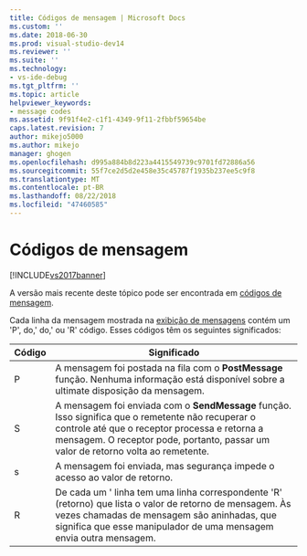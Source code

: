 ```yaml
---
title: Códigos de mensagem | Microsoft Docs
ms.custom: ''
ms.date: 2018-06-30
ms.prod: visual-studio-dev14
ms.reviewer: ''
ms.suite: ''
ms.technology:
- vs-ide-debug
ms.tgt_pltfrm: ''
ms.topic: article
helpviewer_keywords:
- message codes
ms.assetid: 9f91f4e2-c1f1-4349-9f11-2fbbf59654be
caps.latest.revision: 7
author: mikejo5000
ms.author: mikejo
manager: ghogen
ms.openlocfilehash: d995a884b8d223a4415549739c9701fd72886a56
ms.sourcegitcommit: 55f7ce2d5d2e458e35c45787f1935b237ee5c9f8
ms.translationtype: MT
ms.contentlocale: pt-BR
ms.lasthandoff: 08/22/2018
ms.locfileid: "47460585"
---
```

# <a name="message-codes"></a>Códigos de mensagem
[!INCLUDE[vs2017banner](../includes/vs2017banner.md)]

A versão mais recente deste tópico pode ser encontrada em [códigos de mensagem](https://docs.microsoft.com/visualstudio/debugger/message-codes).  
  
Cada linha da mensagem mostrada na [exibição de mensagens](../debugger/messages-view.md) contém um 'P', do,' do,' ou 'R' código. Esses códigos têm os seguintes significados:  
  
|Código|Significado|  
|----------|-------------|  
|P|A mensagem foi postada na fila com o **PostMessage** função. Nenhuma informação está disponível sobre a ultimate disposição da mensagem.|  
|S|A mensagem foi enviada com o **SendMessage** função. Isso significa que o remetente não recuperar o controle até que o receptor processa e retorna a mensagem. O receptor pode, portanto, passar um valor de retorno volta ao remetente.|  
|s|A mensagem foi enviada, mas segurança impede o acesso ao valor de retorno.|  
|R|De cada um ' linha tem uma linha correspondente 'R' (retorno) que lista o valor de retorno de mensagem. Às vezes chamadas de mensagem são aninhadas, que significa que esse manipulador de uma mensagem envia outra mensagem.|




